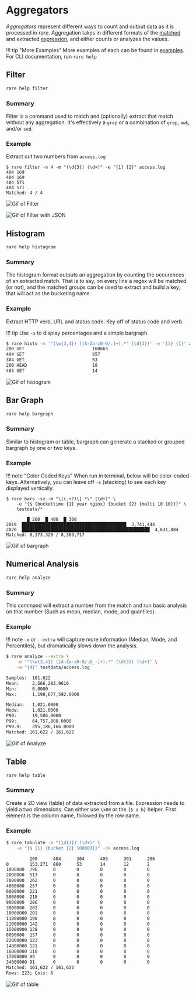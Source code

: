 # Aggregators

*Aggregators* represent different ways to count and output data as it is processed
in *rare*. Aggregation takes in different formats of the [matched](extractor.md)
and extracted [expression](expressions.md), and either counts or analyzes the values.

!!! tip "More Examples"
    More examples of each can be found in [examples](examples.md). For CLI documentation, run `rare help`

## Filter

```sh
rare help filter
```

### Summary

Filter is a command used to match and (optionally) extract that match without
any aggregation. It's effectively a `grep` or a combination of `grep`, `awk`,
and/or `sed`.

### Example

Extract out two numbers from `access.log`

```
$ rare filter -n 4 -m "(\d{3}) (\d+)" -e "{1} {2}" access.log
404 169
404 169
404 571
404 571
Matched: 4 / 4
```

![Gif of Filter](../images/rare-filter.gif)

![Gif of Filter with JSON](../images/rare-json.gif)

## Histogram

```sh
rare help histogram
```

### Summary

The histogram format outputs an aggregation by counting the occurences
of an extracted match.  That is to say, on every line a regex will be
matched (or not), and the matched groups can be used to extract and build
a key, that will act as the bucketing name.

### Example

Extract HTTP verb, URL and status code.  Key off of status code and verb.

!!! tip
    Use `-x` to display percentages and a simple bargraph.

```sh
$ rare histo -m '"(\w{3,4}) ([A-Za-z0-9/.]+).*" (\d{3})' -e '{3} {1}' access.log
200 GET                          160663
404 GET                          857
304 GET                          53
200 HEAD                         18
403 GET                          14
```

![Gif of histogram](../images/rare-histogram.gif)

## Bar Graph

```sh
rare help bargraph
```

### Summary

Similar to histogram or table, bargraph can generate a stacked or grouped
bargraph by one or two keys.

### Example

!!! note "Color Coded Keys"
    When run in terminal, below will be color-coded keys. Alternatively, you can leave
    off `-s` (stacking) to see each key displayed vertically.

```
$ rare bars -sz -m "\[(.+?)\].*\" (\d+)" \
    -e "{$ {buckettime {1} year nginx} {bucket {2} {multi 10 10}}}" \
    testdata/*

        █ 200  █ 400  █ 300
2019  ████████████████████████████████████████  3,741,444
2020  █████████████████████████████████████████████████  4,631,884
Matched: 8,373,328 / 8,383,717
```

![Gif of bargraph](../images/rare-bars.gif)

## Numerical Analysis

```sh
rare help analyze
```

### Summary

This command will extract a number from the match and run basic analysis on that
number (Such as mean, median, mode, and quantiles).

### Example

!!! note
    `-x` or `--extra` will capture more information (Median, Mode, and Percentiles),
    but dramatically slows down the analysis.

```bash
$ rare analyze --extra \
    -m '"(\w{3,4}) ([A-Za-z0-9/.@_-]+).*" (\d{3}) (\d+)' \
    -e "{4}" testdata/access.log

Samples:  161,622
Mean:     2,566,283.9616
Min:      0.0000
Max:      1,198,677,592.0000

Median:   1,021.0000
Mode:     1,021.0000
P90:      19,506.0000
P99:      64,757,808.0000
P99.9:    395,186,166.0000
Matched: 161,622 / 161,622
```

![Gif of Analyze](../images/rare-analyze.gif)

## Table

```sh
rare help table
```

### Summary

Create a 2D view (table) of data extracted from a file. Expression needs to
yield a two dimensions.  Can either use `\x00` or the `{$ a b}` helper.  First
element is the column name, followed by the row name.

### Example

```bash
$ rare tabulate -m "(\d{3}) (\d+)" \
    -e "{$ {1} {bucket {2} 100000}}" -sk access.log

         200      404      304      403      301      206      
0        153,271  860      53       14       12       2                 
1000000  796      0        0        0        0        0                 
2000000  513      0        0        0        0        0                 
7000000  262      0        0        0        0        0                 
4000000  257      0        0        0        0        0                 
6000000  221      0        0        0        0        0                 
5000000  218      0        0        0        0        0                 
9000000  206      0        0        0        0        0                 
3000000  202      0        0        0        0        0                 
10000000 201      0        0        0        0        0                 
11000000 190      0        0        0        0        0                 
21000000 142      0        0        0        0        0                 
15000000 138      0        0        0        0        0                 
8000000  137      0        0        0        0        0                 
22000000 123      0        0        0        0        0                 
14000000 121      0        0        0        0        0                 
16000000 110      0        0        0        0        0                 
17000000 99       0        0        0        0        0                 
34000000 91       0        0        0        0        0                 
Matched: 161,622 / 161,622
Rows: 223; Cols: 6
```

![Gif of table](../images/rare-table.gif)
